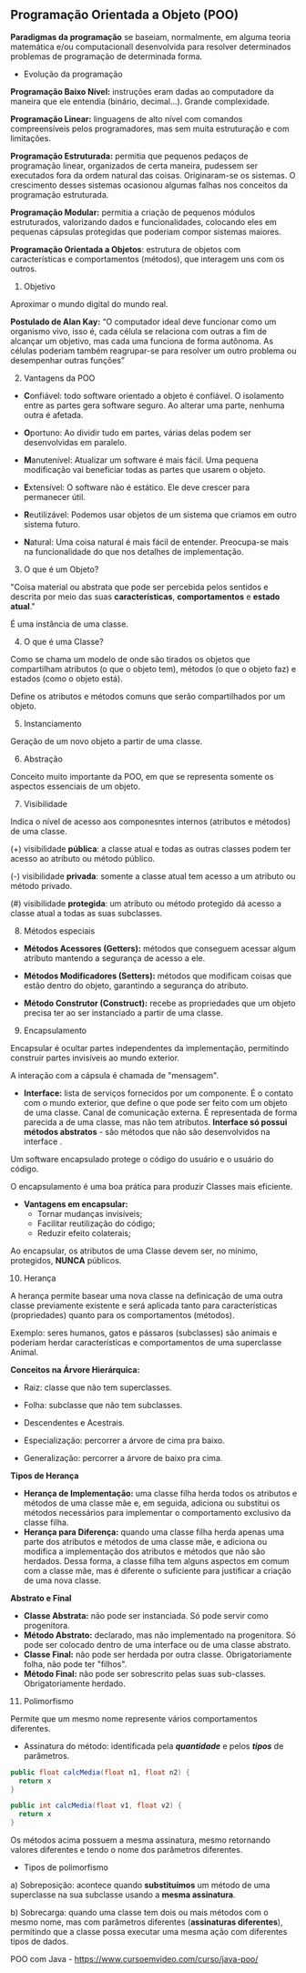 ## Programação Orientada a Objeto (POO)

**Paradigmas da programação** se baseiam, normalmente, em alguma teoria matemática e/ou computacionall desenvolvida para resolver determinados problemas de programação de determinada forma.

- Evolução da programação

**Programação Baixo Nível:** instruções eram dadas ao computadore da maneira que ele entendia (binário, decimal...). Grande complexidade. 

**Programação Linear:** linguagens de alto nível com comandos compreensíveis pelos programadores, mas sem muita estruturação e com limitações. 

**Programação Estruturada:** permitia que pequenos pedaços de programação linear, organizados de certa maneira, pudessem ser executados fora da ordem natural das coisas. Originaram-se os sistemas. O crescimento desses sistemas ocasionou algumas falhas nos conceitos da programação estruturada. 

**Programação Modular:** permitia a criação de pequenos módulos estruturados, valorizando dados e funcionalidades, colocando eles em pequenas cápsulas protegidas que poderiam compor sistemas maiores.

**Programação Orientada a Objetos**: estrutura de objetos com características e comportamentos (métodos), que interagem uns com os outros.

1. Objetivo

Aproximar o mundo digital do mundo real.

**Postulado de Alan Kay:** “O computador ideal deve funcionar como um organismo vivo, isso é, cada célula se relaciona com outras a fim de alcançar um objetivo, mas cada uma funciona de forma autônoma. As células poderiam também reagrupar-se para resolver um outro problema ou desempenhar outras funções” 


2. Vantagens da POO

- **C**onfiável: todo software orientado a objeto é confiável. O isolamento entre as partes gera software seguro. Ao alterar uma parte, nenhuma outra é afetada.

- **O**portuno: Ao dividir tudo em partes, várias delas podem ser desenvolvidas em paralelo.

- **M**anutenível: Atualizar um software é mais fácil. Uma pequena modificação vai beneficiar todas as partes que usarem o objeto.

- **E**xtensível: O software não é estático. Ele deve crescer para permanecer útil.

- **R**eutilizável: Podemos usar objetos de um sistema que criamos em outro sistema futuro.

- **N**atural: Uma coisa natural é mais fácil de entender. Preocupa-se mais na funcionalidade do que nos detalhes de implementação.


3. O que é um Objeto?

"Coisa material ou abstrata que pode ser percebida pelos sentidos e descrita por meio das suas **características**, **comportamentos** e **estado atual**."

É uma instância de uma classe.

4. O que é uma Classe?

Como se chama um modelo de onde são tirados os objetos que compartilham atributos (o que o objeto tem), métodos (o que o objeto faz) e estados (como o objeto está).

Define os atributos e métodos comuns que serão compartilhados por um objeto.

5. Instanciamento

Geração de um novo objeto a partir de uma classe.

6. Abstração

Conceito muito importante da POO, em que se representa somente os aspectos essenciais de um objeto.

7. Visibilidade

Indica o nível de acesso aos componesntes internos (atributos e métodos) de uma classe.

(+) visibilidade **pública**: a classe atual e todas as outras classes podem ter acesso ao atributo ou método público.

(-) visibilidade **privada**: somente a classe atual tem acesso a um atributo ou método privado.

(#) visibilidade **protegida**: um atributo ou método protegido dá acesso a classe atual a todas as suas subclasses.

8. Métodos especiais

- **Métodos Acessores (Getters):** métodos que conseguem acessar algum atributo mantendo a segurança de acesso a ele.

- **Métodos Modificadores (Setters):** métodos que modificam coisas que estão dentro do objeto, garantindo a segurança do atributo.

- **Método Construtor (Construct):** recebe as propriedades que um objeto precisa ter ao ser instanciado a partir de uma classe.

9. Encapsulamento

Encapsular é ocultar partes independentes da implementação, permitindo construir partes invisíveis ao mundo exterior.

A interação com a cápsula é chamada de "mensagem".

- **Interface:** lista de serviços fornecidos por um componente. É o contato com o mundo exterior, que define o que pode ser feito com um objeto de uma classe. Canal de comunicação externa. É representada de forma parecida a de uma classe, mas não tem atributos. **Interface só possui métodos abstratos** - são métodos que não são desenvolvidos na interface .

Um software encapsulado protege o código do usuário e o usuário do código.

O encapsulamento é uma boa prática para produzir Classes mais eficiente.

- **Vantagens em encapsular:**
  - Tornar mudanças invisíveis;
  - Facilitar reutilização do código;
  - Reduzir efeito colaterais;

Ao encapsular, os atributos de uma Classe devem ser, no mínimo, protegidos, **NUNCA** públicos.

10. Herança

A herança permite basear uma nova classe na definicação de uma outra classe previamente existente e será aplicada tanto para características (propriedades) quanto para os comportamentos (métodos).

Exemplo: seres humanos, gatos e pássaros (subclasses) são animais e poderiam herdar características e comportamentos de uma superclasse Animal.

**Conceitos na Árvore Hierárquica:**
- Raiz: classe que não tem superclasses.
- Folha: subclasse que não tem subclasses.

- Descendentes e Acestrais.

- Especialização: percorrer a árvore de cima pra baixo.
- Generalização: percorrer a árvore de baixo pra cima.

**Tipos de Herança**

- **Herança de Implementação:** uma classe filha herda todos os atributos e métodos de uma classe mãe e, em seguida, adiciona ou substitui os métodos necessários para implementar o comportamento exclusivo da classe filha.
- **Herança para Diferença:** quando uma classe filha herda apenas uma parte dos atributos e métodos de uma classe mãe, e adiciona ou modifica a implementação dos atributos e métodos que não são herdados. Dessa forma, a classe filha tem alguns aspectos em comum com a classe mãe, mas é diferente o suficiente para justificar a criação de uma nova classe.

**Abstrato e Final**

- **Classe Abstrata:** não pode ser instanciada. Só pode servir como progenitora.
- **Método Abstrato:** declarado, mas não implementado na progenitora. Só pode ser colocado dentro de uma interface ou de uma classe abstrato.
- **Classe Final:** não pode ser herdada por outra classe. Obrigatoriamente folha, não pode ter "filhos".
- **Método Final:** não pode ser sobrescrito pelas suas sub-classes. Obrigatoriamente herdado.

11. Polimorfismo

Permite que um mesmo nome represente vários comportamentos diferentes.

- Assinatura do método: identificada pela ***quantidade*** e pelos ***tipos*** de parâmetros.

```java
public float calcMedia(float n1, float n2) {
  return x
}

public int calcMedia(float v1, float v2) {
  return x
}
```

Os métodos acima possuem a mesma assinatura, mesmo retornando valores diferentes e tendo o nome dos parâmetros diferentes.

- Tipos de polimorfismo

a) Sobreposição: acontece quando **substituímos** um método de uma superclasse na sua subclasse usando a **mesma assinatura**.

b) Sobrecarga: quando uma classe tem dois ou mais métodos com o mesmo nome, mas com parâmetros diferentes (**assinaturas diferentes**), permitindo que a classe possa executar uma mesma ação com diferentes tipos de dados.

POO com Java - https://www.cursoemvideo.com/curso/java-poo/
